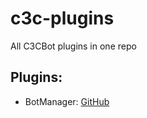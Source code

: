 # c3c-plugins
All C3CBot plugins in one repo

## Plugins:
  - BotManager: [GitHub](https://github.com/Kaysil/BotManager)
